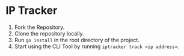 # IP Tracker

1. Fork the Repository.
2. Clone the repository locally.
3. Run `go install` in the root directory of the project.
4. Start using the CLI Tool by running `iptracker track <ip address>`.